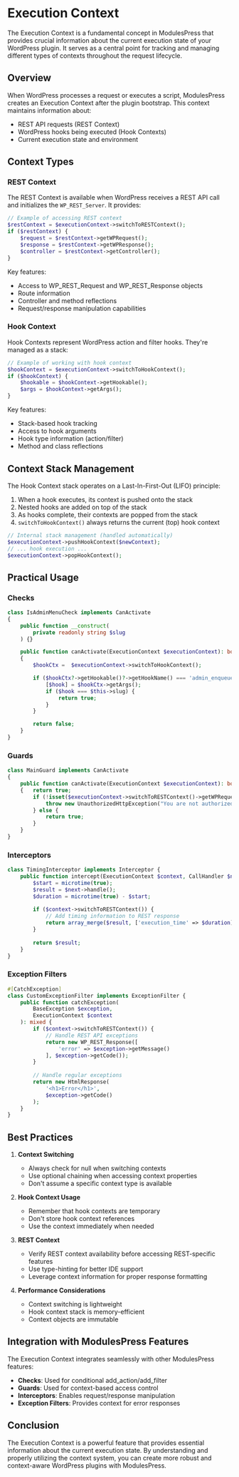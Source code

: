 # Execution Context

The Execution Context is a fundamental concept in ModulesPress that provides crucial information about the current execution state of your WordPress plugin. It serves as a central point for tracking and managing different types of contexts throughout the request lifecycle.

## Overview

When WordPress processes a request or executes a script, ModulesPress creates an Execution Context after the plugin bootstrap. This context maintains information about:

- REST API requests (REST Context)
- WordPress hooks being executed (Hook Contexts)
- Current execution state and environment

## Context Types

### REST Context

The REST Context is available when WordPress receives a REST API call and initializes the `WP_REST_Server`. It provides:

```php
// Example of accessing REST context
$restContext = $executionContext->switchToRESTContext();
if ($restContext) {
    $request = $restContext->getWPRequest();
    $response = $restContext->getWPResponse();
    $controller = $restContext->getController();
}
```

Key features:
- Access to WP_REST_Request and WP_REST_Response objects
- Route information
- Controller and method reflections
- Request/response manipulation capabilities

### Hook Context

Hook Contexts represent WordPress action and filter hooks. They're managed as a stack:

```php
// Example of working with hook context
$hookContext = $executionContext->switchToHookContext();
if ($hookContext) {
    $hookable = $hookContext->getHookable();
    $args = $hookContext->getArgs();
}
```

Key features:
- Stack-based hook tracking
- Access to hook arguments
- Hook type information (action/filter)
- Method and class reflections

## Context Stack Management

The Hook Context stack operates on a Last-In-First-Out (LIFO) principle:

1. When a hook executes, its context is pushed onto the stack
2. Nested hooks are added on top of the stack
3. As hooks complete, their contexts are popped from the stack
4. `switchToHookContext()` always returns the current (top) hook context

```php
// Internal stack management (handled automatically)
$executionContext->pushHookContext($newContext);
// ... hook execution ...
$executionContext->popHookContext();
```

## Practical Usage

### Checks

```php
class IsAdminMenuCheck implements CanActivate
{
    public function __construct(
        private readonly string $slug
    ) {}

    public function canActivate(ExecutionContext $executionContext): bool
    {
        $hookCtx =  $executionContext->switchToHookContext();

        if ($hookCtx?->getHookable()?->getHookName() === 'admin_enqueue_scripts') {
            [$hook] = $hookCtx->getArgs();
            if ($hook === $this->slug) {
                return true;
            }
        }

        return false;
    }
}
```

### Guards

```php
class MainGuard implements CanActivate
{
    public function canActivate(ExecutionContext $executionContext): bool
    {   return true;
        if (!isset($executionContext->switchToRESTContext()->getWPRequest()->get_json_params()["nonce"])) {
            throw new UnauthorizedHttpException("You are not authorized to access this resource due to missing nonce.");
        } else {
            return true;
        }
    }
}
```

### Interceptors

```php
class TimingInterceptor implements Interceptor {
    public function intercept(ExecutionContext $context, CallHandler $next): mixed {
        $start = microtime(true);
        $result = $next->handle();
        $duration = microtime(true) - $start;
        
        if ($context->switchToRESTContext()) {
            // Add timing information to REST response
            return array_merge($result, ['execution_time' => $duration]);
        }
        
        return $result;
    }
}
```

### Exception Filters

```php
#[CatchException]
class CustomExceptionFilter implements ExceptionFilter {
    public function catchException(
        BaseException $exception, 
        ExecutionContext $context
    ): mixed {
        if ($context->switchToRESTContext()) {
            // Handle REST API exceptions
            return new WP_REST_Response([
                'error' => $exception->getMessage()
            ], $exception->getCode());
        }
        
        // Handle regular exceptions
        return new HtmlResponse(
            '<h1>Error</h1>',
            $exception->getCode()
        );
    }
}
```

## Best Practices

1. **Context Switching**
   - Always check for null when switching contexts
   - Use optional chaining when accessing context properties
   - Don't assume a specific context type is available

2. **Hook Context Usage**
   - Remember that hook contexts are temporary
   - Don't store hook context references
   - Use the context immediately when needed

3. **REST Context**
   - Verify REST context availability before accessing REST-specific features
   - Use type-hinting for better IDE support
   - Leverage context information for proper response formatting

4. **Performance Considerations**
   - Context switching is lightweight
   - Hook context stack is memory-efficient
   - Context objects are immutable

## Integration with ModulesPress Features

The Execution Context integrates seamlessly with other ModulesPress features:

- **Checks**: Used for conditional add_action/add_filter
- **Guards**: Used for context-based access control
- **Interceptors**: Enables request/response manipulation
- **Exception Filters**: Provides context for error responses

## Conclusion

The Execution Context is a powerful feature that provides essential information about the current execution state. By understanding and properly utilizing the context system, you can create more robust and context-aware WordPress plugins with ModulesPress.